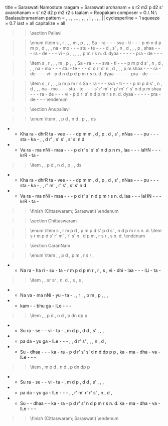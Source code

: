 title = Saraswati Namostute
raagam = Saraswati
arohanam = s r2 m2 p d2 s'
avarohanam = s' n2 d2 p m2 r2 s
taalam = Roopakam
composer = G.\ N.\ Baalasubramaniam
pattern =  , , , , _ , , , , | , , , , ||
cyclesperline = 1
squeeze = 0.7
iast = all
capitalize = all

>> \section Pallavi

>> \enum
>> \item
s , r ,        , , m ,        p , , ,
Sa - ra -      - - sva -      ti - - -
p m n d        p m p ,        d , , ,
na - mo -      - - stu -      te - - -
d , s' ,       n , d ,        , , p ,
shaa - - -     ra - de -      - - vi -
p , , ,        , , p m        r s n. d.
dyaa - - -     - - pra -      de - - -

>> \item
s , r ,        , , m ,        p , , ,
Sa - ra -      - - sva -      ti - - -
p m p d        s' , n ,       d , , ,
na - mo -      - - stu -      te - - -
s' d r' s'     n , d ,        , , p m
shaa - - -     ra - de -      - - vi -
p d n d        p d p m        r s n. d.
dyaa - - -     - - pra -      de - - -

>> \item
s , r ,        , , p m        p m r s
Sa - ra -      - - sva -      ti - - -
p m p d        s' , n ,       d , , ,
na - mo -      - - stu -      te - - -
s' r' m' r'    p' m' r' s'    n d p m
shaa - - -     ra - de -      - - vi -
p d r' s'      n d p m        r s n. d.
dyaa - - -     - - pra -      de - - -
>> \endenum

>> \section Anupallavi

>> \enum
>> \item
, , p d        , n d ,        p , , ds
- - Kha ra     - dhrR ta -    vee - - -
dp m m ,       d , p ,        d , s' ,
nNaa - - -     pu - - -       sta - ka -
, , d r'       , s' s' ,      s' s' n d
- - Va ra      - ma nNi -     maa - - -
p d r' s'      s' s' n d      p n m ,
laa - - -      laHN - - -     krR - ta -

>> \item
, , p d        , n d ,        p , , ds
- - Kha ra     - dhrR ta -    vee - - -
dp m m ,       d , p ,        d , s' ,
nNaa - - -     pu - - -       sta - ka -
, , r' m'      , r' s' ,      s' s' n d
- - Va ra      - ma nNi -     maa - - -
p d r' s'      n d p m        r s n. d.
laa - - -      laHN - - -     krR - ta -
>> \finish (Cittaswaram; Saraswati)
>> \endenum

>> \section Chittaswaram

>> \enum
>> \item
s , r m        p d , p        m p d s'
p d s' ,       n d p m        r s n. d.
>> \item
s r m p        d s' r' m'     , r' s' n
, d p m        , r s r        , s n. d.
>> \endenum

>> \section CaranNam

>> \enum
>> \item
, , p d        , p m ,        r s r ,
- - Na ra      - ha ri -      su - ta -
r m p d        p m r ,        r , s ,
vi - dhi -     laa - - -      lLi - ta -

>> \item
, , sr sr      , n. d. ,      s , s ,
- - Na va      - ma nNi -     yu - ta -
, , r ,        , p m ,        p , , ,
- - kam -      - bhu ga -     lLe - - -

>> \item
, , p d        , n d ,        p dn dp p
- - Su ra      - se - -       vi - ta -
, m d p        , d d ,        s' , , ,
- - pa da      - yu ga -      lLe - - -
, , d r'       s' , , ,       n , d ,
- - Su -       dhaa - - -     ka - ra -
p d r' s'      s' d n d       dp p p ,
ka - ma -      dha - va -     lLe - - -

>> \item
, m p d        , n d ,        p dn dp p
- - Su ra      - se - -       vi - ta -
, m d p        , d d ,        s' , , ,
- - pa da      - yu ga -      lLe - - -
, , r' m'      r' r' s' ,     n , d ,
- - Su -       - dhaa - -     ka - ra -
p d r' s'      n d p m        r s n. d.
ka - ma -      dha - va -     lLe - - -
>> \finish (Cittaswaram; Saraswati)
>> \endenum
